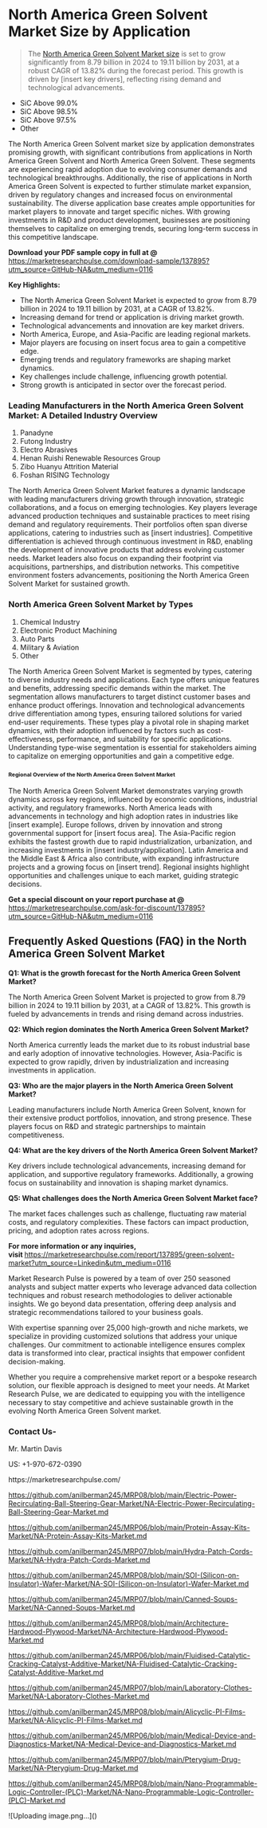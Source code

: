 <h1>North America Green Solvent Market&nbsp;Size by Application</h1><blockquote><p>The <a href="https://marketresearchpulse.com/download-sample/137895?utm_source=GitHub-NA&amp;utm_medium=0116">North America Green Solvent Market size</a> is set to grow significantly from 8.79 billion in 2024 to 19.11 billion by 2031, at a robust CAGR of 13.82% during the forecast period. This growth is driven by [insert key drivers], reflecting rising demand and technological advancements.</p></blockquote><ul><li>SiC Above 99.0% <li> SiC Above 98.5% <li> SiC Above 97.5% <li> Other</li></ul><p>The North America Green Solvent market size by application demonstrates promising growth, with significant contributions from applications in North America Green Solvent and North America Green Solvent. These segments are experiencing rapid adoption due to evolving consumer demands and technological breakthroughs. Additionally, the rise of applications in North America Green Solvent is expected to further stimulate market expansion, driven by regulatory changes and increased focus on environmental sustainability. The diverse application base creates ample opportunities for market players to innovate and target specific niches. With growing investments in R&D and product development, businesses are positioning themselves to capitalize on emerging trends, securing long-term success in this competitive landscape.</p><p><strong>Download your PDF sample copy in full at @ </strong><a href="https://marketresearchpulse.com/download-sample/137895?utm_source=GitHub-NA&amp;utm_medium=0116">https://marketresearchpulse.com/download-sample/137895?utm_source=GitHub-NA&amp;utm_medium=0116</a></p><p><strong>Key Highlights: </strong></p><ul><li>The North America Green Solvent Market is expected to grow from 8.79 billion in 2024 to 19.11 billion by 2031, at a CAGR of 13.82%.</li><li>Increasing demand for trend or application is driving market growth.</li><li>Technological advancements and innovation are key market drivers.</li><li>North America, Europe, and Asia-Pacific are leading regional markets.</li><li>Major players are focusing on insert focus area to gain a competitive edge.</li><li>Emerging trends and regulatory frameworks are shaping market dynamics.</li><li>Key challenges include challenge, influencing growth potential.</li><li>Strong growth is anticipated in sector over the forecast period.</li></ul><h3>Leading Manufacturers in the North America Green Solvent Market: A Detailed Industry Overview</h3><ol><li>Panadyne</li><li>Futong Industry</li><li>Electro Abrasives</li><li>Henan Ruishi Renewable Resources Group</li><li>Zibo Huanyu Attrition Material</li><li>Foshan RISING Technology</li></ol><div class="flex max-w-full flex-col flex-grow"><div class="min-h-8 text-message flex w-full flex-col items-end gap-2 whitespace-normal break-words [.text-message+&amp;]:mt-5" dir="auto" data-message-author-role="assistant" data-message-id="fd8432e4-4910-450d-b182-61b7bfb0a01f" data-message-model-slug="gpt-4o"><div class="flex w-full flex-col gap-1 empty:hidden first:pt-[3px]"><div class="markdown prose w-full break-words dark:prose-invert light"><p>The North America Green Solvent Market features a dynamic landscape with leading manufacturers driving growth through innovation, strategic collaborations, and a focus on emerging technologies. Key players leverage advanced production techniques and sustainable practices to meet rising demand and regulatory requirements. Their portfolios often span diverse applications, catering to industries such as [insert industries]. Competitive differentiation is achieved through continuous investment in R&amp;D, enabling the development of innovative products that address evolving customer needs. Market leaders also focus on expanding their footprint via acquisitions, partnerships, and distribution networks. This competitive environment fosters advancements, positioning the North America Green Solvent Market for sustained growth.</p></div></div></div></div><h3>North America Green Solvent Market by Types</h3><ol><li>Chemical Industry <li> Electronic Product Machining <li> Auto Parts <li> Military & Aviation <li> Other</li></ol><div class="flex max-w-full flex-col flex-grow"><div class="min-h-8 text-message flex w-full flex-col items-end gap-2 whitespace-normal break-words [.text-message+&amp;]:mt-5" dir="auto" data-message-author-role="assistant" data-message-id="084470be-0bb7-4664-bddf-5156b4f41249" data-message-model-slug="gpt-4o-mini"><div class="flex w-full flex-col gap-1 empty:hidden first:pt-[3px]"><div class="markdown prose w-full break-words dark:prose-invert light"><p>The North America Green Solvent Market is segmented by types, catering to diverse industry needs and applications. Each type offers unique features and benefits, addressing specific demands within the market. The segmentation allows manufacturers to target distinct customer bases and enhance product offerings. Innovation and technological advancements drive differentiation among types, ensuring tailored solutions for varied end-user requirements. These types play a pivotal role in shaping market dynamics, with their adoption influenced by factors such as cost-effectiveness, performance, and suitability for specific applications. Understanding type-wise segmentation is essential for stakeholders aiming to capitalize on emerging opportunities and gain a competitive edge.</p></div></div></div></div><h3><span style="font-size: 11px;">Regional Overview of the North America Green Solvent Market</span></h3><div class="flex max-w-full flex-col flex-grow"><div class="min-h-8 text-message flex w-full flex-col items-end gap-2 whitespace-normal break-words [.text-message+&amp;]:mt-5" dir="auto" data-message-author-role="assistant" data-message-id="e9038762-ce64-4e30-91c9-9bd413514231" data-message-model-slug="gpt-4o-mini"><div class="flex w-full flex-col gap-1 empty:hidden first:pt-[3px]"><div class="markdown prose w-full break-words dark:prose-invert light"><p>The North America Green Solvent Market demonstrates varying growth dynamics across key regions, influenced by economic conditions, industrial activity, and regulatory frameworks. North America leads with advancements in technology and high adoption rates in industries like [insert example]. Europe follows, driven by innovation and strong governmental support for [insert focus area]. The Asia-Pacific region exhibits the fastest growth due to rapid industrialization, urbanization, and increasing investments in [insert industry/application]. Latin America and the Middle East &amp; Africa also contribute, with expanding infrastructure projects and a growing focus on [insert trend]. Regional insights highlight opportunities and challenges unique to each market, guiding strategic decisions.</p></div></div></div></div><p><strong>Get a special discount on your report purchase at @ </strong><a href="https://marketresearchpulse.com/ask-for-discount/137895?utm_source=GitHub-NA&amp;utm_medium=0116">https://marketresearchpulse.com/ask-for-discount/137895?utm_source=GitHub-NA&amp;utm_medium=0116</a></p><h2>Frequently Asked Questions (FAQ) in the North America Green Solvent Market</h2><p><strong>Q1: What is the growth forecast for the North America Green Solvent Market?</strong></p><p>The North America Green Solvent Market is projected to grow from 8.79 billion in 2024 to 19.11 billion by 2031, at a CAGR of 13.82%. This growth is fueled by advancements in trends and rising demand across industries.</p><p><strong>Q2: Which region dominates the North America Green Solvent Market?</strong></p><p>North America currently leads the market due to its robust industrial base and early adoption of innovative technologies. However, Asia-Pacific is expected to grow rapidly, driven by industrialization and increasing investments in application.</p><p><strong>Q3: Who are the major players in the North America Green Solvent Market?</strong></p><p>Leading manufacturers include North America Green Solvent, known for their extensive product portfolios, innovation, and strong presence. These players focus on R&amp;D and strategic partnerships to maintain competitiveness.</p><p><strong>Q4: What are the key drivers of the North America Green Solvent Market?</strong></p><p>Key drivers include technological advancements, increasing demand for application, and supportive regulatory frameworks. Additionally, a growing focus on sustainability and innovation is shaping market dynamics.</p><p><strong>Q5: What challenges does the North America Green Solvent Market face?</strong></p><p>The market faces challenges such as challenge, fluctuating raw material costs, and regulatory complexities. These factors can impact production, pricing, and adoption rates across regions.</p><p><strong>For more information or any inquiries, visit&nbsp;</strong><a href="https://marketresearchpulse.com/report/137895/green-solvent-market?utm_source=Linkedin&utm_medium=0116">https://marketresearchpulse.com/report/137895/green-solvent-market?utm_source=Linkedin&utm_medium=0116</a></p><p>Market Research Pulse is powered by a team of over 250 seasoned analysts and subject matter experts who leverage advanced data collection techniques and robust research methodologies to deliver actionable insights. We go beyond data presentation, offering deep analysis and strategic recommendations tailored to your business goals.</p><p>With expertise spanning over 25,000 high-growth and niche markets, we specialize in providing customized solutions that address your unique challenges. Our commitment to actionable intelligence ensures complex data is transformed into clear, practical insights that empower confident decision-making.</p><p>Whether you require a comprehensive market report or a bespoke research solution, our flexible approach is designed to meet your needs. At Market Research Pulse, we are dedicated to equipping you with the intelligence necessary to stay competitive and achieve sustainable growth in the evolving North America Green Solvent market.</p><h3><strong>Contact Us-</strong></h3><p>Mr. Martin Davis</p><p>US: +1-970-672-0390</p><p>https://marketresearchpulse.com/</p><p><a href="https://github.com/anilberman245/MRP08/blob/main/Electric-Power-Recirculating-Ball-Steering-Gear-Market/NA-Electric-Power-Recirculating-Ball-Steering-Gear-Market.md">https://github.com/anilberman245/MRP08/blob/main/Electric-Power-Recirculating-Ball-Steering-Gear-Market/NA-Electric-Power-Recirculating-Ball-Steering-Gear-Market.md</a></p><p><a href="https://github.com/anilberman245/MRP06/blob/main/Protein-Assay-Kits-Market/NA-Protein-Assay-Kits-Market.md">https://github.com/anilberman245/MRP06/blob/main/Protein-Assay-Kits-Market/NA-Protein-Assay-Kits-Market.md</a></p><p><a href="https://github.com/anilberman245/MRP07/blob/main/Hydra-Patch-Cords-Market/NA-Hydra-Patch-Cords-Market.md">https://github.com/anilberman245/MRP07/blob/main/Hydra-Patch-Cords-Market/NA-Hydra-Patch-Cords-Market.md</a></p><p><a href="https://github.com/anilberman245/MRP08/blob/main/SOI-(Silicon-on-Insulator)-Wafer-Market/NA-SOI-(Silicon-on-Insulator)-Wafer-Market.md">https://github.com/anilberman245/MRP08/blob/main/SOI-(Silicon-on-Insulator)-Wafer-Market/NA-SOI-(Silicon-on-Insulator)-Wafer-Market.md</a></p><p><a href="https://github.com/anilberman245/MRP07/blob/main/Canned-Soups-Market/NA-Canned-Soups-Market.md">https://github.com/anilberman245/MRP07/blob/main/Canned-Soups-Market/NA-Canned-Soups-Market.md</a></p><p><a href="https://github.com/anilberman245/MRP08/blob/main/Architecture-Hardwood-Plywood-Market/NA-Architecture-Hardwood-Plywood-Market.md">https://github.com/anilberman245/MRP08/blob/main/Architecture-Hardwood-Plywood-Market/NA-Architecture-Hardwood-Plywood-Market.md</a></p><p><a href="https://github.com/anilberman245/MRP06/blob/main/Fluidised-Catalytic-Cracking-Catalyst-Additive-Market/NA-Fluidised-Catalytic-Cracking-Catalyst-Additive-Market.md">https://github.com/anilberman245/MRP06/blob/main/Fluidised-Catalytic-Cracking-Catalyst-Additive-Market/NA-Fluidised-Catalytic-Cracking-Catalyst-Additive-Market.md</a></p><p><a href="https://github.com/anilberman245/MRP07/blob/main/Laboratory-Clothes-Market/NA-Laboratory-Clothes-Market.md">https://github.com/anilberman245/MRP07/blob/main/Laboratory-Clothes-Market/NA-Laboratory-Clothes-Market.md</a></p><p><a href="https://github.com/anilberman245/MRP08/blob/main/Alicyclic-PI-Films-Market/NA-Alicyclic-PI-Films-Market.md">https://github.com/anilberman245/MRP08/blob/main/Alicyclic-PI-Films-Market/NA-Alicyclic-PI-Films-Market.md</a></p><p><a href="https://github.com/anilberman245/MRP06/blob/main/Medical-Device-and-Diagnostics-Market/NA-Medical-Device-and-Diagnostics-Market.md">https://github.com/anilberman245/MRP06/blob/main/Medical-Device-and-Diagnostics-Market/NA-Medical-Device-and-Diagnostics-Market.md</a></p><p><a href="https://github.com/anilberman245/MRP07/blob/main/Pterygium-Drug-Market/NA-Pterygium-Drug-Market.md">https://github.com/anilberman245/MRP07/blob/main/Pterygium-Drug-Market/NA-Pterygium-Drug-Market.md</a></p><p><a href="https://github.com/anilberman245/MRP08/blob/main/Nano-Programmable-Logic-Controller-(PLC)-Market/NA-Nano-Programmable-Logic-Controller-(PLC)-Market.md">https://github.com/anilberman245/MRP08/blob/main/Nano-Programmable-Logic-Controller-(PLC)-Market/NA-Nano-Programmable-Logic-Controller-(PLC)-Market.md</a></p>
![Uploading image.png…]()
